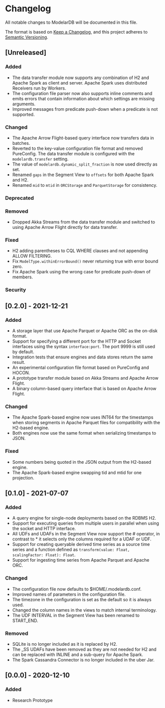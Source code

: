 # Changelog
All notable changes to ModelarDB will be documented in this file.

The format is based on [Keep a Changelog](https://keepachangelog.com/en/1.0.0/),
and this project adheres to [Semantic Versioning](https://semver.org/spec/v2.0.0.html).

## [Unreleased]
### Added
- The data transfer module now supports any combination of H2 and Apache Spark
  as client and server. Apache Spark uses distributed Receivers run by Workers.
- The configuration file parser now also supports inline comments and emits
  errors that contain information about which settings are missing arguments.
- Improved messages from predicate push-down when a predicate is not supported.

### Changed
- The Apache Arrow Flight-based query interface now transfers data in batches.
- Reverted to the key-value configuration file format and removed PureConfig.
  The data transfer module is configured with the `modelardb.transfer` setting.
- The value of `modelardb.dynamic_split_fraction` is now used directly as set.
- Renamed `gaps` in the Segment View to `offsets` for both Apache Spark and H2.
- Renamed `mid` to `mtid` in `ORCStorage` and `ParquetStorage` for consistency.

### Deprecated
### Removed
- Dropped Akka Streams from the data transfer module and switched to using
  Apache Arrow Flight directly for data transfer.

### Fixed
- H2 adding parentheses to CQL WHERE clauses and not appending ALLOW FILTERING.
- Fix `ModelType.withinErrorBound()` never returning true with error bound zero.
- Fix Apache Spark using the wrong case for predicate push-down of members.

### Security

## [0.2.0] - 2021-12-21
### Added
- A storage layer that use Apache Parquet or Apache ORC as the on-disk format.
- Support for specifying a different port for the HTTP and Socket interfaces
  using the syntax `interface:port`. The port 9999 is still used by default.
- Integration tests that ensure engines and data stores return the same result.
- An experimental configuration file format based on PureConfig and HOCON.
- A prototype transfer module based on Akka Streams and Apache Arrow Flight.
- A binary column-based query interface that is based on Apache Arrow Flight.

### Changed
- The Apache Spark-based engine now uses INT64 for the timestamps when storing
  segments in Apache Parquet files for compatibility with the H2-based engine.
- Both engines now use the same format when serializing timestamps to JSON.

### Fixed
- Some numbers being quoted in the JSON output from the H2-based engine.
- The Apache Spark-based engine swapping tid and mtid for one projection.

## [0.1.0] - 2021-07-07
### Added
- A query engine for single-node deployments based on the RDBMS H2.
- Support for executing queries from multiple users in parallel when using the
  socket and HTTP interface.
- All UDFs and UDAFs in the Segment View now support the # operator, in
  contrast to * it selects only the columns required for a UDAF or UDF.
- Support for creating queryable derived time series as a source time series and
  a function defined as `transform(value: Float, scalingFactor: Float): Float`.
- Support for ingesting time series from Apache Parquet and Apache ORC.

### Changed
- The configuration file now defaults to $HOME/.modelardb.conf.
- Improved names of parameters in the configuration file.
- The timezone in the configuration is set as the default so it is always used.
- Changed the column names in the views to match internal terminology.
- The UDF INTERVAL in the Segment View has been renamed to START_END.

### Removed
- SQLite is no longer included as it is replaced by H2.
- The _SS UDAFs have been removed as they are not needed for H2 and can be
  replaced with INLINE and a sub-query for Apache Spark.
- The Spark Cassandra Connector is no longer included in the uber Jar.

## [0.0.0] - 2020-12-10
### Added
- Research Prototype
